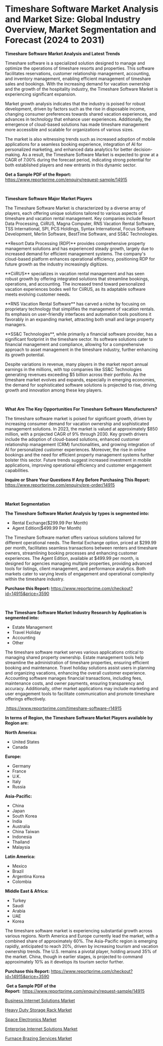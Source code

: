 <p><h1>Timeshare Software Market Analysis and Market Size: Global Industry Overview, Market Segmentation and Forecast (2024 to 2031)</h1></p><p><strong>Timeshare Software Market Analysis and Latest Trends</strong></p>
<p><p>Timeshare software is a specialized solution designed to manage and optimize the operations of timeshare resorts and properties. This software facilitates reservations, customer relationship management, accounting, and inventory management, enabling efficient management of timeshare sales and bookings. With the increasing demand for vacation ownership and the growth of the hospitality industry, the Timeshare Software Market is experiencing significant expansion. </p><p>Market growth analysis indicates that the industry is poised for robust development, driven by factors such as the rise in disposable income, changing consumer preferences towards shared vacation experiences, and advances in technology that enhance user experiences. Additionally, the emergence of cloud-based solutions has made timeshare management more accessible and scalable for organizations of various sizes. </p><p>The market is also witnessing trends such as increased adoption of mobile applications for a seamless booking experience, integration of AI for personalized marketing, and enhanced data analytics for better decision-making. As a result, the Timeshare Software Market is expected to grow at a CAGR of 7.00% during the forecast period, indicating strong potential for both established players and new entrants in this dynamic sector.</p></p>
<p><strong>Get a Sample PDF of the Report:&nbsp;</strong> <a href="https://www.reportprime.com/enquiry/request-sample/14915?utm_campaign=904&utm_medium=2&utm_source=Github&utm_content=ia&utm_term=29112024&utm_id=timeshare-software">https://www.reportprime.com/enquiry/request-sample/14915</a></p>
<p>&nbsp;</p>
<p><strong>Timeshare Software Major Market Players</strong></p>
<p><p>The Timeshare Software Market is characterized by a diverse array of players, each offering unique solutions tailored to various aspects of timeshare and vacation rental management. Key companies include Resort Data Processing, CiiRUS, Magna Computer, RNS Vacation Rental Software, TSS International, SPI, PCS Holdings, Syntax International, Focus Software Development, Merlin Software, BestTime Software, and SS&C Technologies.</p><p>**Resort Data Processing (RDP)** provides comprehensive property management solutions and has experienced steady growth, largely due to increased demand for efficient management systems. The company's cloud-based platform enhances operational efficiency, positioning RDP for future growth as the industry increasingly digitizes.</p><p>**CiiRUS** specializes in vacation rental management and has seen robust growth by offering integrated solutions that streamline bookings, operations, and accounting. The increased trend toward personalized vacation experiences bodes well for CiiRUS, as its adaptable software meets evolving customer needs.</p><p>**RNS Vacation Rental Software** has carved a niche by focusing on proprietary technology that simplifies the management of vacation rentals. Its emphasis on user-friendly interfaces and automation tools positions it favorably in an expanding market, attracting both small and large property managers.</p><p>**SS&C Technologies**, while primarily a financial software provider, has a significant footprint in the timeshare sector. Its software solutions cater to financial management and compliance, allowing for a comprehensive approach to asset management in the timeshare industry, further enhancing its growth potential.</p><p>Despite variations in revenue, many players in the market report annual earnings in the millions, with top companies like SS&C Technologies generating revenues exceeding $5 billion across their portfolio. As the timeshare market evolves and expands, especially in emerging economies, the demand for sophisticated software solutions is projected to rise, driving growth and innovation among these key players.</p></p>
<p>&nbsp;</p>
<p><strong>What Are The Key Opportunities For Timeshare Software Manufacturers?</strong></p>
<p><p>The timeshare software market is poised for significant growth, driven by increasing consumer demand for vacation ownership and sophisticated management solutions. In 2023, the market is valued at approximately $850 million, with a projected CAGR of 9% through 2030. Key growth drivers include the adoption of cloud-based solutions, enhanced customer relationship management (CRM) functionalities, and growing integration of AI for personalized customer experiences. Moreover, the rise in online bookings and the need for efficient property management systems further bolster this sector. Future trends suggest increased investment in mobile applications, improving operational efficiency and customer engagement capabilities.</p></p>
<p><strong>Inquire or Share Your Questions If Any Before Purchasing This Report:</strong> <a href="https://www.reportprime.com/enquiry/pre-order/14915?utm_campaign=904&utm_medium=2&utm_source=Github&utm_content=ia&utm_term=29112024&utm_id=timeshare-software">https://www.reportprime.com/enquiry/pre-order/14915</a></p>
<p>&nbsp;</p>
<p><strong>Market Segmentation</strong></p>
<p><strong>The Timeshare Software Market Analysis by types is segmented into:</strong></p>
<p><ul><li>Rental Exchange($299.99 Per Month)</li><li>Agent Edition($499.99 Per Month)</li></ul></p>
<p><p>The Timeshare Software market offers various solutions tailored for different operational needs. The Rental Exchange option, priced at $299.99 per month, facilitates seamless transactions between renters and timeshare owners, streamlining booking processes and enhancing customer experiences. The Agent Edition, available at $499.99 per month, is designed for agencies managing multiple properties, providing advanced tools for listings, client management, and performance analytics. Both markets cater to varying levels of engagement and operational complexity within the timeshare industry.</p></p>
<p><strong>Purchase this Report:&nbsp;</strong><a href="https://www.reportprime.com/checkout?id=14915&price=3590&utm_campaign=904&utm_medium=2&utm_source=Github&utm_content=ia&utm_term=29112024&utm_id=timeshare-software">https://www.reportprime.com/checkout?id=14915&price=3590</a></p>
<p>&nbsp;</p>
<p><strong>The Timeshare Software Market Industry Research by Application is segmented into:</strong></p>
<p><ul><li>Estate Management</li><li>Travel Holiday</li><li>Accounting</li><li>Other</li></ul></p>
<p><p>The timeshare software market serves various applications critical to managing shared property ownership. Estate management tools help streamline the administration of timeshare properties, ensuring efficient booking and maintenance. Travel holiday solutions assist users in planning and organizing vacations, enhancing the overall customer experience. Accounting software manages financial transactions, including fees, maintenance costs, and owner payments, ensuring transparency and accuracy. Additionally, other market applications may include marketing and user engagement tools to facilitate communication and promote timeshare offerings effectively.</p></p>
<p><a href="https://www.reportprime.com/timeshare-software-r14915?utm_campaign=904&utm_medium=2&utm_source=Github&utm_content=ia&utm_term=29112024&utm_id=timeshare-software">&nbsp;https://www.reportprime.com/timeshare-software-r14915</a></p>
<p><strong>In terms of Region, the Timeshare Software Market Players available by Region are:</strong></p>
<p>
    <p> <strong> North America: </strong>
        <ul>
            <li>United States</li>
            <li>Canada</li>
        </ul>
        </p> 
    <p> <strong> Europe: </strong>
        <ul>
            <li>Germany</li>
            <li>France</li>
            <li>U.K.</li>
            <li>Italy</li>
            <li>Russia</li>
        </ul>
        </p> 
    <p> <strong> Asia-Pacific: </strong>
        <ul>
            <li>China</li>
            <li>Japan</li>
            <li>South Korea</li>
            <li>India</li>
            <li>Australia</li>
            <li>China Taiwan</li>
            <li>Indonesia</li>
            <li>Thailand</li>
            <li>Malaysia</li>
        </ul>
        </p> 
    <p> <strong> Latin America: </strong>
        <ul>
            <li>Mexico</li>
            <li>Brazil</li>
            <li>Argentina Korea</li>
            <li>Colombia</li>
        </ul>
        </p> 
    <p> <strong> Middle East & Africa: </strong>
        <ul>
            <li>Turkey</li>
            <li>Saudi</li>
            <li>Arabia</li>
            <li>UAE</li>
            <li>Korea</li>
        </ul>
    </p>
    </p>
<p><p>The timeshare software market is experiencing substantial growth across various regions. North America and Europe currently lead the market, with a combined share of approximately 60%. The Asia-Pacific region is emerging rapidly, anticipated to reach 20%, driven by increasing tourism and vacation ownership trends. The U.S. remains a pivotal player, holding around 35% of the market. China, though in earlier stages, is projected to command approximately 10% as it develops its tourism sector further.</p></p>
<p><strong>Purchase this Report: </strong><a href="https://www.reportprime.com/checkout?id=14915&price=3590&utm_campaign=904&utm_medium=2&utm_source=Github&utm_content=ia&utm_term=29112024&utm_id=timeshare-software">https://www.reportprime.com/checkout?id=14915&price=3590</a></p>
<p>&nbsp;<strong>Get a Sample PDF of the Report:&nbsp;&nbsp;</strong><a href="https://www.reportprime.com/enquiry/request-sample/14915?utm_campaign=904&utm_medium=2&utm_source=Github&utm_content=ia&utm_term=29112024&utm_id=timeshare-software">https://www.reportprime.com/enquiry/request-sample/14915</a></p>
<p><strong></strong></p>
<p><p><a href="https://issuu.com/reportprime-2/docs/business-internet-solutions-market-size-2030.pptx?utm_campaign=904&utm_medium=2&utm_source=Github&utm_content=ia&utm_term=29112024&utm_id=timeshare-software">Business Internet Solutions Market</a></p><p><a href="https://www.linkedin.com/pulse/future-trends-global-heavy-duty-storage-rack-market-ygu9e?utm_campaign=904&utm_medium=2&utm_source=Github&utm_content=ia&utm_term=29112024&utm_id=timeshare-software">Heavy Duty Storage Rack Market</a></p><p><a href="https://github.com/flnordan65e0/Market-Research-Report-List-1/blob/main/space-electronics-market.md?utm_campaign=904&utm_medium=2&utm_source=Github&utm_content=ia&utm_term=29112024&utm_id=timeshare-software">Space Electronics Market</a></p><p><a href="https://issuu.com/reportprime-2/docs/enterprise-internet-solutions-market-size-2030.ppt?utm_campaign=904&utm_medium=2&utm_source=Github&utm_content=ia&utm_term=29112024&utm_id=timeshare-software">Enterprise Internet Solutions Market</a></p><p><a href="https://github.com/rodinayygacklezi/Market-Research-Report-List-1/blob/main/furnace-brazing-services-market.md?utm_campaign=904&utm_medium=2&utm_source=Github&utm_content=ia&utm_term=29112024&utm_id=timeshare-software">Furnace Brazing Services Market</a></p></p>